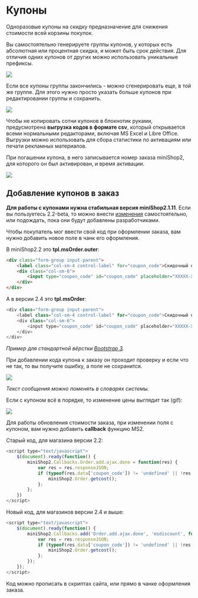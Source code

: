 # Купоны

Одноразовые купоны на скидку предназначение для снижения стоимости всей корзины покупок.

Вы самостоятельно генерируете группы купонов, у которых есть абсолютная или процентная скидка, и может быть срок действия. Для отличия одних купонов от других можно использовать уникальные префиксы.

[![](https://file.modx.pro/files/f/2/f/f2f5cc342e1c0f77f9e1df3b55ee35b4s.jpg)](https://file.modx.pro/files/f/2/f/f2f5cc342e1c0f77f9e1df3b55ee35b4.png)

Если все купоны группы закончились - можно сгенерировать еще, в той же группе. Для этого нужно просто указать больше купонов при редактировании группы и сохранить.

[![](https://file.modx.pro/files/4/3/b/43b34a02ef2e03f5db0d7ce60876a3eds.jpg)](https://file.modx.pro/files/4/3/b/43b34a02ef2e03f5db0d7ce60876a3ed.png)

Чтобы не копировать сотни купонов в блокнотик руками, предусмотрена **выгрузка кодов в формате csv**, который открывается всеми нормальными редакторами, включая MS Excel и Libre Office.
Выгрузки можно использовать для сбора статистики по активациям или печати рекламных материалов.

При погашении купона, в него записывается номер заказа miniShop2, для которого он был активирован, и время активации.

[![](https://file.modx.pro/files/6/c/4/6c4c36ca7ca6b67bae0145a0f810ecfes.jpg)](https://file.modx.pro/files/6/c/4/6c4c36ca7ca6b67bae0145a0f810ecfe.png)

## Добавление купонов в заказ

**Для работы c купонами нужна стабильная версия miniShop2.1.11**. Если вы пользуетесь 2.2-beta, то можно внести [изменения][0] самостоятельно, или подождать, пока они будут добавлены разработчиками.

Чтобы покупатель мог ввести свой код при оформлении заказа, вам нужно добавить новое поле в чанк его оформления.

В miniShop2.2 это **tpl.msOrder.outer**:

``` html
<div class="form-group input-parent">
    <label class="col-sm-4 control-label" for="coupon_code">Скидочный купон</label>
    <div class="col-sm-6">
        <input type="coupon_code" id="coupon_code" placeholder="XXXXX-XXXX-XXXX-XXXX" name="coupon_code" value="[[+coupon_code]]" class="form-control">
    </div>
</div>
```

А в версии 2.4 это **tpl.msOrder**:

``` php
<div class="form-group input-parent">
    <label class="col-sm-4 control-label" for="coupon_code">Скидочный купон</label>
    <div class="col-sm-6">
        <input type="coupon_code" id="coupon_code" placeholder="XXXXX-XXXX-XXXX-XXXX" name="coupon_code" value="{$order.coupon_code}" class="form-control">
    </div>
</div>
```

*Пример для стандартной вёрстки [Bootstrap 3][1].*

При добавлении кода купона к заказу он проходит проверку и если что не так, то вы получите ошибку, а поле не сохранится.

[![](https://file.modx.pro/files/9/7/e/97e6d312697b658442a19bc02680dd1as.jpg)](https://file.modx.pro/files/9/7/e/97e6d312697b658442a19bc02680dd1a.png)

*Текст сообщения можно поменять в словарях системы.*

Если с купоном всё в порядке, то изменение цены выглядит так (gif):

[![](https://file.modx.pro/files/e/c/0/ec079395ad6ced00052e447b18cc036es.jpg)](https://file.modx.pro/files/e/c/0/ec079395ad6ced00052e447b18cc036e.gif)

Для работы обновления стоимости заказа, при изменении поля с купоном, вам нужно добавить **callback** функцию MS2.

Старый код, для магазина версии 2.2:

``` javascript
<script type="text/javascript">
    $(document).ready(function() {
        miniShop2.Callbacks.Order.add.ajax.done = function(res) {
            var res = res.responseJSON;
            if (typeof(res.data['coupon_code']) != 'undefined' || !res.success) {
                miniShop2.Order.getcost();
            };
        };
    })
</script>
```

Новый код, для магазинов версии 2.4 и выше:

``` javascript
<script type="text/javascript">
    $(document).ready(function() {
        miniShop2.Callbacks.add('Order.add.ajax.done', 'msdiscount', function(res) {
            var res = res.responseJSON;
            if (typeof(res.data['coupon_code']) != 'undefined' || !res.success) {
                miniShop2.Order.getcost();
            };
        });
    });
</script>
```

Код можно прописать в скриптах сайта, или прямо в чанке оформления заказа.

[0]: https://github.com/bezumkin/miniShop2/commit/f33462045561594e56fa11312003c25c04d1bc32
[1]: http://getbootstrap.com

